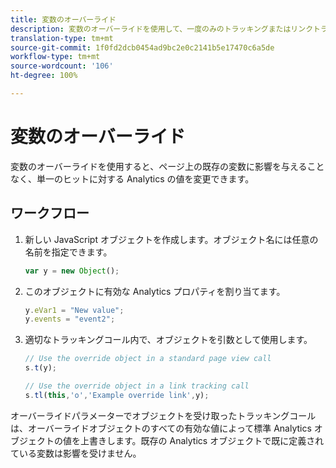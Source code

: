 ```yaml
---
title: 変数のオーバーライド
description: 変数のオーバーライドを使用して、一度のみのトラッキングまたはリンクトラッキングのための変数値をセットできます。
translation-type: tm+mt
source-git-commit: 1f0fd2dcb0454ad9bc2e0c2141b5e17470c6a5de
workflow-type: tm+mt
source-wordcount: '106'
ht-degree: 100%

---
```



# 変数のオーバーライド

変数のオーバーライドを使用すると、ページ上の既存の変数に影響を与えることなく、単一のヒットに対する Analytics の値を変更できます。

## ワークフロー

1. 新しい JavaScript オブジェクトを作成します。オブジェクト名には任意の名前を指定できます。

   ```js
   var y = new Object();
   ```

2. このオブジェクトに有効な Analytics プロパティを割り当てます。

   ```js
   y.eVar1 = "New value";
   y.events = "event2";
   ```

3. 適切なトラッキングコール内で、オブジェクトを引数として使用します。

   ```js
   // Use the override object in a standard page view call
   s.t(y);
   
   // Use the override object in a link tracking call
   s.tl(this,'o','Example override link',y);
   ```

オーバーライドパラメーターでオブジェクトを受け取ったトラッキングコールは、オーバーライドオブジェクトのすべての有効な値によって標準 Analytics オブジェクトの値を上書きします。既存の Analytics オブジェクトで既に定義されている変数は影響を受けません。
